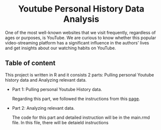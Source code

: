 <h1 align="center"> Youtube Personal History Data Analysis </h1>
<p> One of the most well-known websites that we visit frequently, regardless of ages or purposes, is YouTube. We are curious to know whether this popular video-streaming platform has a significant influence in the authors’ lives and get insights about our watching habits on YouTube. </p>

<h2> Table of content </h2>
<p> This project is written in R and it consists 2 parts: Pulling personal Youtube history data and Analyzing relevant data. </p>
<ul>
  <li>Part 1: Pulling personal Youtube History data.</li>
    <p>Regarding this part, we followed the instructions from this <a href = "https://tinyurl.com/mryxhnfr">page</a>.</p>
  <li>Part 2: Analyzing relevant data.</li>
    <p>The code for this part and detailed instruction will be in the main.rmd file. In this file, there will be detaield instructions  </p>
</ul>

